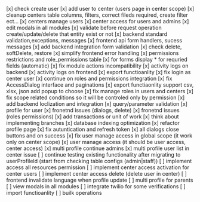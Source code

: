 [x] check create user
[x] add user to center (users page in center scope)
[x] cleanup centers table columns, filters, correct fileds required, create filter ect...
[x] centers manage users
[x] center access for users and admins
[x] edit modals in all modules
[x] validate before request operation create/update/delete that entity exist or not
[x] backend standard validation,exceptions, messages
[x] frontend api form handlers, sucess messages
[x] add backend integration form validation
[x] check delete, softDelete, restore
[x] simplify frontend error handling
[x] permissions restrictions and role_permissions table
[x] for forms display \* for requried fields (automatic)
[x] fix module actions incompatibility
[x] activity logs on backend
[x] activity logs on frontend
[x] export functioanlity
[x] fix login as center user
[x] continue on roles and permissions integration
[x] fix AccessDialog interface and paginations
[x] export functiaonlity support csv, xlsx, json add popup to choose
[x] fix manage roles in users and centers
[x] fix scope related conditions so it will be controled only by permission
[x] add backend loclization and integration
[x] query/parameter validation
[x] profile for user
[x] fronetnd issues (dialogs, delete)
[x] fronetnd issues (roles permissions)
[x] add transactions or unit of work
[x] think about implementing branches
[x] database indexing optimization
[x] refactor profile page
[x] fix autuntication and refresh token
[x] all dialogs close buttons and on success
[x] fix user manage access in global scope (it work only on center scope)
[x] user manage access (it should be user access, center access)
[x] multi profile continue admins
[x] multi profile user list in center issue
[ ] continue testing existing functionality after migrating to userProfileId (start from checking table configs (admin|staff))
[ ] implement access all resources permission
[ ] implement center access activation for center users
[ ] implement center access delete (delete user in center)
[ ] frontend invalidate language when profile update
[ ] multi profile for parents
[ ] view modals in all modules
[ ] integrate twilio for some verifications
[ ] import functioanlity
[ ] builk operations
